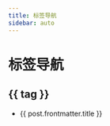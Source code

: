 ```yaml
---
title: 标签导航
sidebar: auto
---
```


<script setup>
import { data as posts } from './posts.data.js'

// 收集所有标签
const tags = {}
posts.forEach(post => {
  if (post.frontmatter.tags) {
    post.frontmatter.tags.forEach(tag => {
      if (!tags[tag]) tags[tag] = []
      tags[tag].push(post)
    })
  }
})
</script>

# 标签导航

<div v-for="(posts, tag) in tags" :key="tag">
  <h2>{{ tag }}</h2>
  <ul>
    <li v-for="post in posts" :key="post.url">
      <a :href="post.url">{{ post.frontmatter.title }}</a>
    </li>
  </ul>
</div>